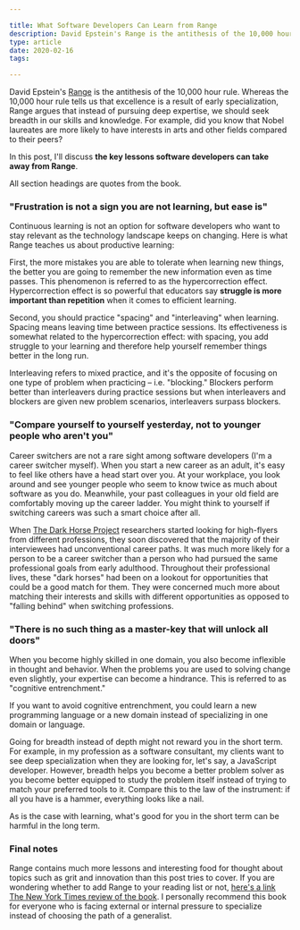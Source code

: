 ```yaml
---

title: What Software Developers Can Learn from Range
description: David Epstein's Range is the antithesis of the 10,000 hour rule.
type: article
date: 2020-02-16
tags:

---
```


David Epstein's [Range](https://www.amazon.com/Range-Generalists-Triumph-Specialized-World/dp/0735214484) is the antithesis of the 10,000 hour rule. Whereas the 10,000 hour rule tells us that excellence is a result of early specialization, Range argues that instead of pursuing deep expertise, we should seek breadth in our skills and knowledge. For example, did you know that Nobel laureates are more likely to have interests in arts and other fields compared to their peers?

In this post, I'll discuss **the key lessons software developers can take away from Range**.

All section headings are quotes from the book.

### "Frustration is not a sign you are not learning, but ease is"

Continuous learning is not an option for software developers who want to stay relevant as the technology landscape keeps on changing. Here is what Range teaches us about productive learning:

First, the more mistakes you are able to tolerate when learning new things, the better you are going to remember the new information even as time passes. This phenomenon is referred to as the hypercorrection effect. Hypercorrection effect is so powerful that educators say **struggle is more important than repetition** when it comes to efficient learning.

Second, you should practice "spacing" and "interleaving" when learning. Spacing means leaving time between practice sessions. Its effectiveness is somewhat related to the hypercorrection effect: with spacing, you add struggle to your learning and therefore help yourself remember things better in the long run.

Interleaving refers to mixed practice, and it's the opposite of focusing on one type of problem when practicing – i.e. "blocking." Blockers perform better than interleavers during practice sessions but when interleavers and blockers are given new problem scenarios, interleavers surpass blockers.

### "Compare yourself to yourself yesterday, not to younger people who aren't you"

Career switchers are not a rare sight among software developers (I'm a career switcher myself). When you start a new career as an adult, it's easy to feel like others have a head start over you. At your workplace, you look around and see younger people who seem to know twice as much about software as you do. Meanwhile, your past colleagues in your old field are comfortably moving up the career ladder. You might think to yourself if switching careers was such a smart choice after all.

When [The Dark Horse Project](https://lsi.gse.harvard.edu/dark-horse) researchers started looking for high-flyers from different professions, they soon discovered that the majority of their interviewees had unconventional career paths. It was much more likely for a person to be a career switcher than a person who had pursued the same professional goals from early adulthood. Throughout their professional lives, these "dark horses" had been on a lookout for opportunities that could be a good match for them. They were concerned much more about matching their interests and skills with different opportunities as opposed to "falling behind" when switching professions.

### "There is no such thing as a master-key that will unlock all doors"

When you become highly skilled in one domain, you also become inflexible in thought and behavior. When the problems you are used to solving change even slightly, your expertise can become a hindrance. This is referred to as "cognitive entrenchment."

If you want to avoid cognitive entrenchment, you could learn a new programming language or a new domain instead of specializing in one domain or language.

Going for breadth instead of depth might not reward you in the short term. For example, in my profession as a software consultant, my clients want to see deep specialization when they are looking for, let's say, a JavaScript developer. However, breadth helps you become a better problem solver as you become better equipped to study the problem itself instead of trying to match your preferred tools to it. Compare this to the law of the instrument: if all you have is a hammer, everything looks like a nail.

As is the case with learning, what's good for you in the short term can be harmful in the long term.

### Final notes

Range contains much more lessons and interesting food for thought about topics such as grit and innovation than this post tries to cover. If you are wondering whether to add Range to your reading list or not, [here's a link The New York Times review of the book](https://www.nytimes.com/2019/05/28/books/review/david-epstein-range.html). I personally recommend this book for everyone who is facing external or internal pressure to specialize instead of choosing the path of a generalist.
